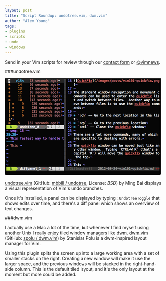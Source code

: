 ```yaml
---
layout: post
title: "Script Roundup: undotree.vim, dwm.vim"
author: "Alex Young"
tags: 
- plugins
- scripts
- undo
- windows
---
```


<div class="intro">
Send in your Vim scripts for review through our <a href="/contact.html">contact form</a> or <a href="http://twitter.com/vimnews">@vimnews</a>.
</div>

###undotree.vim

![Undotree](/images/posts/undotree.png)

[undotree.vim](http://www.vim.org/scripts/script.php?script_id=4177) (GitHub: [mbbill / undotree](https://github.com/mbbill/undotree), License: _BSD_) by Ming Bai displays a visual representation of Vim's undo branches.

Once it's installed, a panel can be displayed by typing `:UndotreeToggle` that shows edits over time, and there's a diff panel which shows an overview of text changes.

###dwm.vim

I actually use a Mac a lot of the time, but whenever I find myself using another Unix I really enjoy tiled window managers like [dwm](http://dwm.suckless.org/).  [dwm.vim](http://www.vim.org/scripts/script.php?script_id=4186) (GitHub: [spolu / dwm.vim](https://github.com/spolu/dwm.vim)) by Stanislas Polu is a dwm-inspired layout manager for Vim.

Using this plugin splits the screen up into a large working area with a set of smaller stacks on the right.  Creating a new window will make it use the larger space, and the previous windows will be stacked in the right-hand-side column.  This is the default tiled layout, and it's the only layout at the moment but more could be added.
